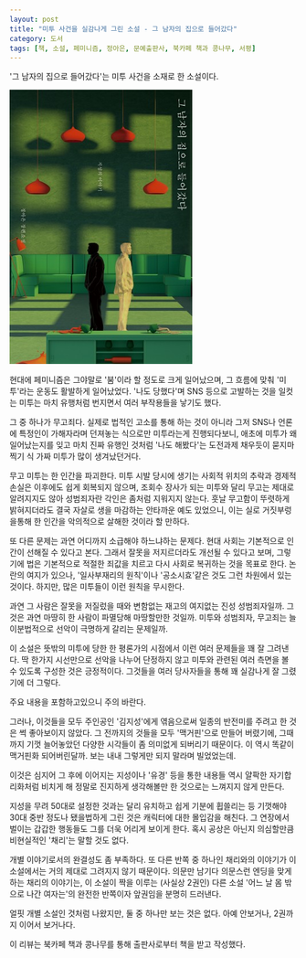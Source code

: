 ```yaml
---
layout: post
title: "미투 사건을 실감나게 그린 소설 - 그 남자의 집으로 들어갔다"
category: 도서
tags: [책, 소설, 페미니즘, 정아은, 문예출판사, 북카페 책과 콩나무, 서평]
---
```


'그 남자의 집으로 들어갔다'는
미투 사건을 소재로 한 소설이다.

![표지](/images/went-into-the-mans-house-book-h480.jpg)

현대에 페미니즘은 그야말로 '붐'이라 할 정도로 크게 일어났으며,
그 흐름에 맞춰 '미투'라는 운동도 활발하게 일어났었다.
'나도 당했다'며 SNS 등으로 고발하는 것을 일컷는 미투는
마치 유행처럼 번지면서 여러 부작용들을 낳기도 했다.

그 중 하나가 무고죄다.
실제로 법적인 고소를 통해 하는 것이 아니라
그저 SNS나 언론에 특정인이 가해자라며 던져놓는 식으로만 미투라는게 진행되다보니,
애초에 미투가 왜 일어났는지를 잊고
마치 진짜 유행인 것처럼 '나도 해봤다'는 도전과제 채우듯이
묻지마 찍기 식 가짜 미투가 많이 생겨났던거다.

무고 미투는 한 인간을 파괴한다.
미투 시발 당시에 생기는 사회적 위치의 추락과 경제적 손실은 이후에도 쉽게 회복되지 않으며,
조회수 장사가 되는 미투와 달리 무고는 제대로 알려지지도 않아 성범죄자란 각인은 좀처럼 지워지지 않는다.
훗날 무고함이 뚜렷하게 밝혀지더라도 결국 자살로 생을 마감하는 안타까운 예도 있었으니,
이는 실로 거짓부렁을통해 한 인간을 악의적으로 살해한 것이라 할 만하다.

또 다른 문제는 과연 어디까지 소급해야 하느냐하는 문제다.
현대 사회는 기본적으로 인간이 선해질 수 있다고 본다.
그래서 잘못을 저지르더라도 개선될 수 있다고 보며,
그렇기에 법은 기본적으로 적절한 죄값을 치르고 다시 사회로 복귀하는 것을 목표로 한다.
논란의 여지가 있으나, '일사부재리의 원칙'이나 '공소시효'같은 것도 그런 차원에서 있는 것이다.
하지만, 많은 미투들이 이런 원칙을 무시한다.

과연 그 사람은 잘못을 저질렀을 때와 변함없는 재고의 여지없는 진성 성범죄자일까.
그것은 과연 마땅히 한 사람이 파멸당해 마땅할만한 것일까.
미투와 성범죄자, 무고죄는 늘 이분법적으로 선악이 극명하게 갈리는 문제일까.

이 소설은 뜻밖의 미투에 당한 한 평론가의 시점에서
이런 여러 문제들을 꽤 잘 그려낸다.
딱 한가지 시선만으로 선악을 나누어 단정하지 않고
미투와 관련된 여러 측면을 볼 수 있도록 구성한 것은 긍정적이다.
그것들을 여러 당사자들을 통해 꽤 실감나게 잘 그렸기에 더 그렇다.



<div class="im im-warning">
주요 내용을 포함하고있으니 주의 바란다.
</div>



그러나, 이것들을 모두 주인공인 '김지성'에게 엮음으로써
일종의 반전미를 주려고 한 것은 썩 좋아보이지 않았다.
그 전까지의 것들을 모두 '맥거핀'으로 만들어 버렸기에,
그때까지 기껏 늘어놓았던 다양한 시각들이 좀 의미없게 되버리기 때문이다.
이 역시 똑같이 맥거핀화 되어버린달까.
보는 내내 그렇게만 되지 말라며 빌었었는데.

이것은 심지어 그 후에 이어지는 지성이나 '유경' 등을 통한 내용들 역시 얄팍한 자기합리화처럼 비치게 해
정말로 진지하게 생각해볼만 한 것으로는 느껴지지 않게 만든다.

지성을 무려 50대로 설정한 것과는 달리
유치하고 쉽게 기분에 휩쓸리는 등
기껏해야 30대 중반 정도나 됐을법하게 그린 것은 캐릭터에 대한 몰입감을 해친다.
그 연장에서 벌이는 갑갑한 행동들도 그를 더욱 어리게 보이게 한다.
혹시 공상은 아닌지 의심할만큼 비현실적인 '채리'는 말할 것도 없다.

개별 이야기로서의 완결성도 좀 부족하다.
또 다른 반쪽 중 하나인 채리와의 이야기가 이 소설에서는 거의 제대로 그려지지 않기 때문이다.
의문만 남기다 의문스런 엔딩을 맞게하는 채리의 이야기는,
이 소설이 짝을 이루는 (사실상 2권인) 다른 소설 '어느 날 몸 밖으로 나간 여자는'의 완전한 반쪽이자 앞권임을 분명히 드러낸다.

얼핏 개별 소설인 것처럼 나왔지만,
둘 중 하나만 보는 것은 없다.
아예 안보거나, 2권까지 이어서 보거나다.



<div class="im im-info">
이 리뷰는 북카페 책과 콩나무를 통해 출판사로부터 책을 받고 작성했다.
</div>
